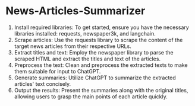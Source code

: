 # News-Articles-Summarizer


1. Install required libraries: To get started, ensure you have the necessary libraries installed: requests, newspaper3k, and langchain.
2. Scrape articles: Use the requests library to scrape the content of the target news articles from their respective URLs.
3. Extract titles and text: Employ the newspaper library to parse the scraped HTML and extract the titles and text of the articles.
4. Preprocess the text: Clean and preprocess the extracted texts to make them suitable for input to ChatGPT.
5. Generate summaries: Utilize ChatGPT to summarize the extracted articles' text concisely.
6. Output the results: Present the summaries along with the original titles, allowing users to grasp the main points of each article quickly.


